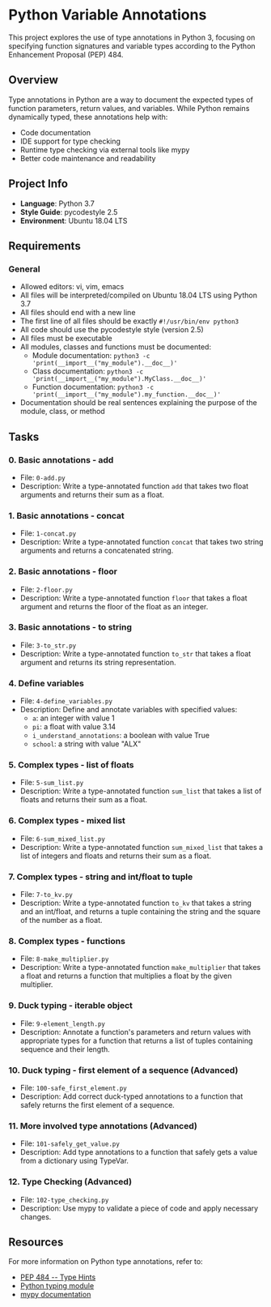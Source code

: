 # Python Variable Annotations

This project explores the use of type annotations in Python 3, focusing on specifying function signatures and variable types according to the Python Enhancement Proposal (PEP) 484.

## Overview

Type annotations in Python are a way to document the expected types of function parameters, return values, and variables. While Python remains dynamically typed, these annotations help with:

- Code documentation
- IDE support for type checking
- Runtime type checking via external tools like mypy
- Better code maintenance and readability

## Project Info

- **Language**: Python 3.7
- **Style Guide**: pycodestyle 2.5
- **Environment**: Ubuntu 18.04 LTS

## Requirements

### General

- Allowed editors: vi, vim, emacs
- All files will be interpreted/compiled on Ubuntu 18.04 LTS using Python 3.7
- All files should end with a new line
- The first line of all files should be exactly `#!/usr/bin/env python3`
- All code should use the pycodestyle style (version 2.5)
- All files must be executable
- All modules, classes and functions must be documented:
  - Module documentation: `python3 -c 'print(__import__("my_module").__doc__)'`
  - Class documentation: `python3 -c 'print(__import__("my_module").MyClass.__doc__)'`
  - Function documentation: `python3 -c 'print(__import__("my_module").my_function.__doc__)'`
- Documentation should be real sentences explaining the purpose of the module, class, or method

## Tasks

### 0. Basic annotations - add
- File: `0-add.py`
- Description: Write a type-annotated function `add` that takes two float arguments and returns their sum as a float.

### 1. Basic annotations - concat
- File: `1-concat.py`
- Description: Write a type-annotated function `concat` that takes two string arguments and returns a concatenated string.

### 2. Basic annotations - floor
- File: `2-floor.py`
- Description: Write a type-annotated function `floor` that takes a float argument and returns the floor of the float as an integer.

### 3. Basic annotations - to string
- File: `3-to_str.py`
- Description: Write a type-annotated function `to_str` that takes a float argument and returns its string representation.

### 4. Define variables
- File: `4-define_variables.py`
- Description: Define and annotate variables with specified values:
  - `a`: an integer with value 1
  - `pi`: a float with value 3.14
  - `i_understand_annotations`: a boolean with value True
  - `school`: a string with value "ALX"

### 5. Complex types - list of floats
- File: `5-sum_list.py`
- Description: Write a type-annotated function `sum_list` that takes a list of floats and returns their sum as a float.

### 6. Complex types - mixed list
- File: `6-sum_mixed_list.py`
- Description: Write a type-annotated function `sum_mixed_list` that takes a list of integers and floats and returns their sum as a float.

### 7. Complex types - string and int/float to tuple
- File: `7-to_kv.py`
- Description: Write a type-annotated function `to_kv` that takes a string and an int/float, and returns a tuple containing the string and the square of the number as a float.

### 8. Complex types - functions
- File: `8-make_multiplier.py`
- Description: Write a type-annotated function `make_multiplier` that takes a float and returns a function that multiplies a float by the given multiplier.

### 9. Duck typing - iterable object
- File: `9-element_length.py`
- Description: Annotate a function's parameters and return values with appropriate types for a function that returns a list of tuples containing sequence and their length.

### 10. Duck typing - first element of a sequence (Advanced)
- File: `100-safe_first_element.py`
- Description: Add correct duck-typed annotations to a function that safely returns the first element of a sequence.

### 11. More involved type annotations (Advanced)
- File: `101-safely_get_value.py`
- Description: Add type annotations to a function that safely gets a value from a dictionary using TypeVar.

### 12. Type Checking (Advanced)
- File: `102-type_checking.py`
- Description: Use mypy to validate a piece of code and apply necessary changes.

## Resources

For more information on Python type annotations, refer to:
- [PEP 484 -- Type Hints](https://peps.python.org/pep-0484/)
- [Python typing module](https://docs.python.org/3/library/typing.html)
- [mypy documentation](http://mypy-lang.org/)

